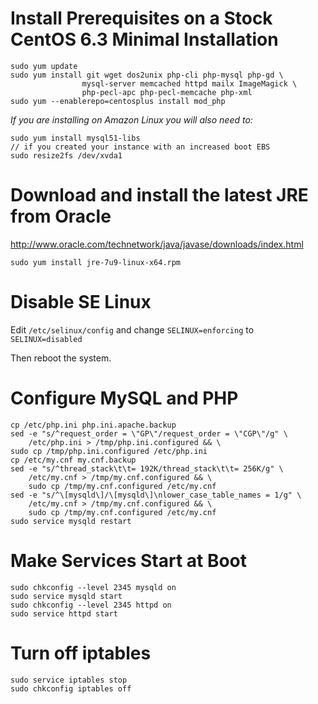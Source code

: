 # Install Prerequisites on a Stock CentOS 6.3 Minimal Installation

    sudo yum update
	sudo yum install git wget dos2unix php-cli php-mysql php-gd \
					mysql-server memcached httpd mailx ImageMagick \
					php-pecl-apc php-pecl-memcache php-xml
	sudo yum --enablerepo=centosplus install mod_php

*If you are installing on Amazon Linux you will also need to:*

    sudo yum install mysql51-libs
	// if you created your instance with an increased boot EBS
	sudo resize2fs /dev/xvda1

# Download and install the latest JRE from Oracle

http://www.oracle.com/technetwork/java/javase/downloads/index.html

    sudo yum install jre-7u9-linux-x64.rpm

# Disable SE Linux

Edit `/etc/selinux/config` and change `SELINUX=enforcing` to `SELINUX=disabled`

Then reboot the system.

# Configure MySQL and PHP

    cp /etc/php.ini php.ini.apache.backup
    sed -e "s/^request_order = \"GP\"/request_order = \"CGP\"/g" \
        /etc/php.ini > /tmp/php.ini.configured && \
	sudo cp /tmp/php.ini.configured /etc/php.ini
    cp /etc/my.cnf my.cnf.backup
    sed -e "s/^thread_stack\t\t= 192K/thread_stack\t\t= 256K/g" \
        /etc/my.cnf > /tmp/my.cnf.configured && \
        sudo cp /tmp/my.cnf.configured /etc/my.cnf
    sed -e "s/^\[mysqld\]/\[mysqld\]\nlower_case_table_names = 1/g" \
        /etc/my.cnf > /tmp/my.cnf.configured && \
        sudo cp /tmp/my.cnf.configured /etc/my.cnf
    sudo service mysqld restart

# Make Services Start at Boot

    sudo chkconfig --level 2345 mysqld on
	sudo service mysqld start
    sudo chkconfig --level 2345 httpd on
	sudo service httpd start

# Turn off iptables

    sudo service iptables stop
	sudo chkconfig iptables off


